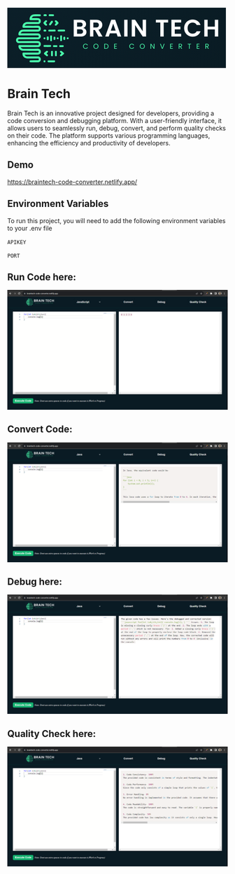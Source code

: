 ![Logo](https://raw.githubusercontent.com/kirti136/Brain-Tech/main/frontend/images/logo.png)

# Brain Tech

Brain Tech is an innovative project designed for developers, providing a code conversion and debugging platform. With a user-friendly interface, it allows users to seamlessly run, debug, convert, and perform quality checks on their code. The platform supports various programming languages, enhancing the efficiency and productivity of developers.


## Demo

https://braintech-code-converter.netlify.app/


## Environment Variables

To run this project, you will need to add the following environment variables to your .env file

`APIKEY`

`PORT`


## Run Code here:

![Home](https://raw.githubusercontent.com/kirti136/Brain-Tech/main/frontend/images/home.PNG)

## Convert Code:

![Convert](https://raw.githubusercontent.com/kirti136/Brain-Tech/main/frontend/images/convert.PNG)

## Debug here:

![Debug](https://raw.githubusercontent.com/kirti136/Brain-Tech/main/frontend/images/debug.PNG)

## Quality Check here:

![Quality Check](https://raw.githubusercontent.com/kirti136/Brain-Tech/main/frontend/images/quality.PNG)
